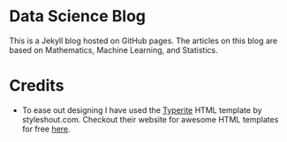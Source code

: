 Data Science Blog
=================

This is a Jekyll blog hosted on GitHub pages. The articles on this blog are based on Mathematics, Machine Learning, and Statistics.

# Credits
* To ease out designing I have used the [Typerite](https://www.styleshout.com/free-templates/typerite/) HTML template by styleshout.com. Checkout their website for awesome HTML templates for free [here](https://www.styleshout.com/free-templates/).